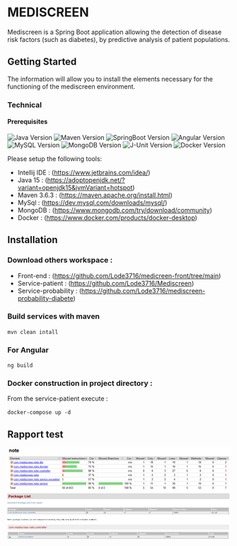 # MEDISCREEN
Mediscreen is a Spring Boot application allowing the detection of disease risk factors (such as diabetes),
by predictive analysis of patient populations.

## Getting Started

The information will allow you to install the elements necessary for the functioning of the mediscreen environment.

### Technical

#### Prerequisites
![Java Version](https://img.shields.io/badge/Java-15.x-red)
![Maven Version](https://img.shields.io/badge/Maven-3.6.3-blue)
![SpringBoot Version](https://img.shields.io/badge/Spring%20Boot-2.4.4-brightgreen)
![Angular Version](https://img.shields.io/badge/Angular-11.2-red)
![MySQL Version](https://img.shields.io/badge/MySQL-8.x-cyan)
![MongoDB Version](https://img.shields.io/badge/MongoDB-4.x-green)
![J-Unit Version](https://img.shields.io/badge/JUnit-5.7.0-orange)
![Docker Version](https://img.shields.io/badge/Docker-20.10.2-cyan)

Please setup the following tools:

* Intellij IDE : (https://www.jetbrains.com/idea/)
* Java 15 : (https://adoptopenjdk.net/?variant=openjdk15&jvmVariant=hotspot)
* Maven 3.6.3 : (https://maven.apache.org/install.html)
* MySql : (https://dev.mysql.com/downloads/mysql/)
* MongoDB : (https://www.mongodb.com/try/download/community)
* Docker  : (https://www.docker.com/products/docker-desktop)

## Installation

### Download others workspace :

* Front-end : (https://github.com/Lode3716/medicreen-front/tree/main)
* Service-patient : (https://github.com/Lode3716/Mediscreen)
* Service-probability : (https://github.com/Lode3716/mediscreen-probability-diabete)

### Build services with maven
~~~
mvn clean intall
~~~
### For Angular
~~~
ng build
~~~

### Docker construction in project directory :

From the service-patient execute : 

~~~
docker-compose up -d
~~~

## Rapport test

![alt text](test_note.png)
![alt text](rapport_note.png)


